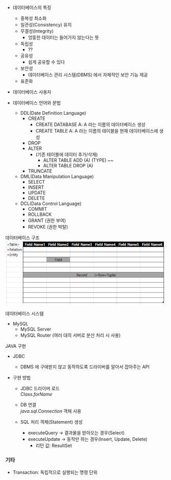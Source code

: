 - 데이터베이스의 특징
  - 중복성 최소화
  - 일관성(Consistency) 유지
  - 무결성(Integrity)
    - 엉뚱한 데이터는 들어가지 않는다는 뜻
  - 독립성
    - ??
  - 공유성
    - 쉽게 공유할 수 있다
  - 보안성
    - 데이터베이스 관리 시스템(DBMS) 에서 자체적인 보안 기능 제공
  - 표준화

- 데이터베이스 사용자
- 데이터베이스 언어와 문법
  - DDL(Date Definition Language)
    - CREATE
      - CREATE DATABASE A: A 라는 이름의 데이터베이스 생성
      - CREATE TABLE A: A 라는 이름의 테이블을 현재 데이터베이스에 생성
    - DROP
    - ALTER
      - (기존 테이블에 데이터 추가/삭제)
        - ALTER TABLE ADD (A) (TYPE) ~~
        - ALTER TABLE DROP (A)
    - TRUNCATE
  - DML(Data Manipulation Language)
    - SELECT
    - INSERT
    - UPDATE
    - DELETE
  - DCL(Data Control Language)
    - COMMIT
    - ROLLBACK
    - GRANT (권한 부여)
    - REVOKE (권한 박탈)


데이터베이스 구조
![img.png](img.png)

데이터베이스 시스템
- MySQL
  - MySQL Server
  - MySQL Router (여러 대의 서버로 분산 처리 시 사용)

JAVA 구현
- JDBC
  - DBMS 에 구애받지 않고 동작하도록 드라이버를 알아서 잡아주는 API

- 구현 방법
  - JDBC 드라이버 로드  
    _Class.forName_
  - DB 연결  
    _java.sql.Connection_ 객체 사용
  
  - SQL 처리 객체(Statement) 생성
    - executeQuery → 결과물을 받아오는 경우(Select)
    - executeUpdate → 동작만 하는 경우(Insert, Update, Delete)
      - 리턴 값: ResultSet


### 기타
- Transaction: 독립적으로 실행되는 명령 단위



